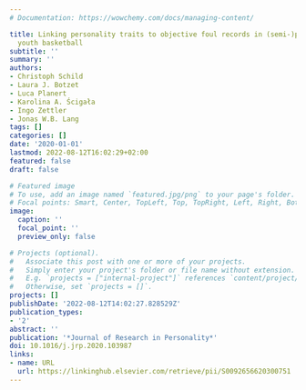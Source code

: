 ```yaml
---
# Documentation: https://wowchemy.com/docs/managing-content/

title: Linking personality traits to objective foul records in (semi-)professional
  youth basketball
subtitle: ''
summary: ''
authors:
- Christoph Schild
- Laura J. Botzet
- Luca Planert
- Karolina A. Ścigała
- Ingo Zettler
- Jonas W.B. Lang
tags: []
categories: []
date: '2020-01-01'
lastmod: 2022-08-12T16:02:29+02:00
featured: false
draft: false

# Featured image
# To use, add an image named `featured.jpg/png` to your page's folder.
# Focal points: Smart, Center, TopLeft, Top, TopRight, Left, Right, BottomLeft, Bottom, BottomRight.
image:
  caption: ''
  focal_point: ''
  preview_only: false

# Projects (optional).
#   Associate this post with one or more of your projects.
#   Simply enter your project's folder or file name without extension.
#   E.g. `projects = ["internal-project"]` references `content/project/deep-learning/index.md`.
#   Otherwise, set `projects = []`.
projects: []
publishDate: '2022-08-12T14:02:27.828529Z'
publication_types:
- '2'
abstract: ''
publication: '*Journal of Research in Personality*'
doi: 10.1016/j.jrp.2020.103987
links:
- name: URL
  url: https://linkinghub.elsevier.com/retrieve/pii/S0092656620300751
---
```


